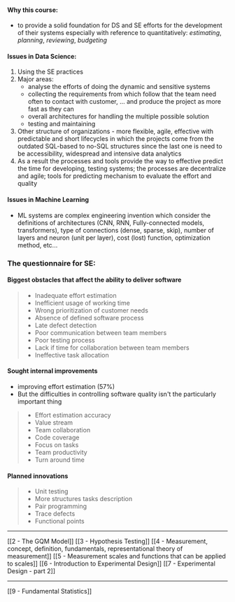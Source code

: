 #### Why this course:
- to provide a solid foundation for DS and SE efforts for the development of their systems especially with reference to quantitatively: *estimating*, *planning*, *reviewing*, *budgeting*
#### Issues in Data Science:
1. Using the SE practices
2. Major areas: 
	- analyse the efforts of doing the dynamic and sensitive systems
	- collecting the requirements from which follow that the team need often to contact with customer, ... and produce the project as more fast as they can
	- overall architectures for handling the multiple possible solution
	- testing and maintaining 
3. Other structure of organizations - more flexible, agile, effective with predictable and short lifecycles in which the projects come from the outdated SQL-based to no-SQL structures since the last one is need to be accessibility, widespread and intensive data analytics
4. As a result the processes and tools provide the way to effective predict the time for developing, testing systems; the processes are decentralize and agile; tools for predicting mechanism to evaluate the effort and quality
#### Issues in Machine Learning
- ML systems are complex engineering invention which consider the definitions of architectures (CNN, RNN, Fully-connected models, transformers), type of connections (dense, sparse, skip), number of layers and neuron (unit per layer), cost (lost) function, optimization method, etc...
### The questionnaire for SE:
#### Biggest **obstacles** that affect the ability to deliver software
> - Inadequate effort estimation
> - Inefficient usage of working time
> - Wrong prioritization of customer needs
> - Absence of defined software process
> - Late defect detection
> - Poor communication between team members
> - Poor testing process
> - Lack if time for collaboration between team members
> - Ineffective task allocation
####  Sought internal **improvements**
- improving effort estimation (57%)
- But the difficulties in controlling software quality isn't the particularly important thing
> - Effort estimation accuracy
> - Value stream
> - Team collaboration
> - Code coverage
> - Focus on tasks
> - Team productivity
> - Turn around time
#### Planned innovations
> - Unit testing
> - More structures tasks description
> - Pair programming
> - Trace defects
> - Functional points

---

[[2 - The GQM Model]]
[[3 - Hypothesis Testing]]
[[4 - Measurement, concept, definition, fundamentals, representational theory of measurement]]
[[5 - Measurement scales and functions that can be applied to scales]]
[[6 - Introduction to Experimental Design]]
[[7 - Experimental Design - part 2]] 

---
[[9 - Fundamental Statistics]]